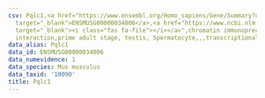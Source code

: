 ```yaml
---
csv: Pqlc1,<a href="https://www.ensembl.org/Homo_sapiens/Gene/Summary?db=core;g=ENSMUSG00000034006"
  target="_blank">ENSMUSG00000034006</a>,<a href="https://www.ncbi.nlm.nih.gov/pubmed/25450459"
  target="_blank"><i class="fas fa-file"></i></a>",chromatin immunoprecipitation assay,direct
  interaction,prime adult stage, testis, Spermatocyte,,,transcriptional regulation,
data_alias: Pqlc1
data_id: ENSMUSG00000034006
data_numevidence: 1
data_species: Mus musculus
data_taxid: '10090'
title: Pqlc1
---
```

